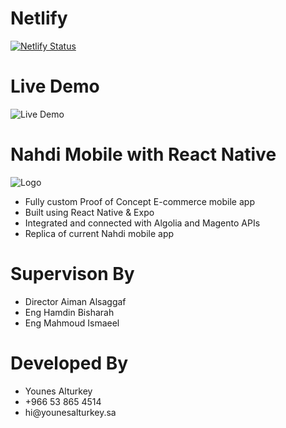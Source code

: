 # Netlify

[![Netlify Status](https://api.netlify.com/api/v1/badges/776b34f6-506c-4ab6-9790-a4da1f2ae13f/deploy-status)](https://app.netlify.com/sites/nahdiin/deploys)

# Live Demo

![Live Demo](https://github.com/younes-alturkey/nahdi-mobile-rn-algolia/blob/master/demo.gif)

# Nahdi Mobile with React Native

![Logo](https://github.com/younes-alturkey/nahdi-mobile-rn-algolia/blob/master/nahdi-logo.png)

<ul>
<li>Fully custom Proof of Concept E-commerce mobile app</li>
<li>Built using React Native & Expo</li>
<li>Integrated and connected with Algolia and Magento APIs</li>
<li>Replica of current Nahdi mobile app</li>
</ul>

# Supervison By

<ul>
<li>Director Aiman Alsaggaf</li>
<li>Eng Hamdin Bisharah</li>
<li>Eng Mahmoud Ismaeel</li>
</ul>

# Developed By

<ul>
<li>Younes Alturkey</li>
<li>+966 53 865 4514</li>
<li>hi@younesalturkey.sa</li>
</ul>

